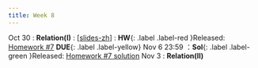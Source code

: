 ```yaml
---
title: Week 8
---
```


Oct 30
: **Relation(I)**
  :  \[[slides-zh](https://basics.sjtu.edu.cn/~yangqizhe/pdf/dm2023w/slides/DMLec7-handout-zh.pdf)\]
:  **HW**{: .label .label-red }Released: [Homework #7](https://basics.sjtu.edu.cn/~yangqizhe/pdf/dm2023w/homework/DM-hw7.pdf)  **DUE**{: .label .label-yellow} Nov 6  23:59
：**Sol**{: .label .label-green }Released: [Homework #7 solution](https://basics.sjtu.edu.cn/~yangqizhe/pdf/dm2023w/homework/DM-hw7sol.pdf)
Nov 3
: **Relation(II)**


  

